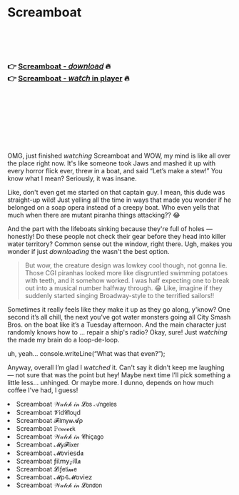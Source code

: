 <h1>Screamboat</h1>

<br><br><br>

<h3>👉 <a href="https://Alfredos-nsanescorbu1978.github.io/qfpzvrychs/">Screamboat - 𝘥𝘰𝘸𝘯𝘭𝘰𝘢𝘥</a> 🔥<br>
👉 <a href="https://Alfredos-nsanescorbu1978.github.io/qfpzvrychs/">Screamboat - 𝘸𝘢𝘵𝘤𝘩 in player</a> 🔥
</h3>



<br><br><br><br><br><br><br>


OMG, just finished 𝘸𝘢𝘵𝘤𝘩𝘪𝘯𝘨 Screamboat and WOW, my mind is like all over the place right now. It's like someone took Jaws and mashed it up with every horror flick ever, threw in a boat, and said “Let’s make a stew!” You know what I mean? Seriously, it was insane.

Like, don't even get me started on that captain guy. I mean, this dude was straight-up wild! Just yelling all the time in ways that made you wonder if he belonged on a soap opera instead of a creepy boat. Who even yells that much when there are mutant piranha things attacking?? 😂

And the part with the lifeboats sinking because they're full of holes — honestly! Do these people not check their gear before they head into killer water territory? Common sense out the window, right there. Ugh, makes you wonder if just 𝘥𝘰𝘸𝘯𝘭𝘰𝘢𝘥𝘪𝘯𝘨 the   wasn't the best option.

> But wow, the creature design was lowkey cool though, not gonna lie. Those CGI piranhas looked more like disgruntled swimming potatoes with teeth, and it somehow worked. I was half expecting one to break out into a musical number halfway through. 😂 Like, imagine if they suddenly started singing Broadway-style to the terrified sailors!!

Sometimes it really feels like they make it up as they go along, y'know? One second it’s all chill, the next you've got water monsters going all City Smash Bros. on the boat like it’s a Tuesday afternoon. And the main character just randomly knows how to ... repair a ship's radio? Okay, sure! Just 𝘸𝘢𝘵𝘤𝘩𝘪𝘯𝘨 the   made my brain do a loop-de-loop.

uh, yeah… console.writeLine(“What was that even?”);

Anyway, overall I’m glad I 𝘸𝘢𝘵𝘤𝘩𝘦𝘥 it. Can't say it didn’t keep me laughing — not sure that was the point but hey! Maybe next time I’ll pick something a little less… unhinged. Or maybe more. I dunno, depends on how much coffee I've had, I guess!

<li>Screamboat 𝒲𝒶𝓉𝒸𝒽 𝒾𝓃 𝓛𝗈𝗌 𝒜𝗇𝗀𝖾𝗅𝖾𝗌</li>
<li>Screamboat 𝓥𝗂ԁ𝓒𝗅𝗈ųԁ</li>
<li>Screamboat 𝓕𝗂𝗅𝗆𝗒𝗐𝓐ρ</li>
<li>Screamboat 𝙿𝑒𝒶𝒸𝓸𝐜𝗄</li>
<li>Screamboat 𝒲𝒶𝓉𝒸𝒽 𝒾𝓃 𝓒𝗁𝗂ç𝖺𝗀𝗈</li>
<li>Screamboat 𝓜𝗒𝓕𝗅𝗂𝗑𝖾𝗋</li>
<li>Screamboat 𝓜𝗈ν𝗂𝖾𝗌ԁ𝖆</li>
<li>Screamboat ƒ𝗂𝗅𝗆𝗒𝓏𝗂𝗅𝗅𝖆</li>
<li>Screamboat 𝓛𝗂ƒ𝖾𝗍𝗂𝓶𝖾</li>
<li>Screamboat 𝓜ρ𝟜𝓜𝗈ν𝗂𝖾𝗓</li>
<li>Screamboat 𝒲𝒶𝓉𝒸𝒽 𝒾𝓃 𝓛𝗈𝗇𝖽𝗈𝗇</li>
